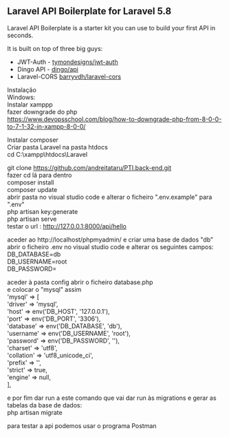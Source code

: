 ## Laravel API Boilerplate for Laravel 5.8

Laravel API Boilerplate is a starter kit you can use to build your first API in seconds.

It is built on top of three big guys:

* JWT-Auth - [tymondesigns/jwt-auth](https://github.com/tymondesigns/jwt-auth)
* Dingo API - [dingo/api](https://github.com/dingo/api)
* Laravel-CORS [barryvdh/laravel-cors](http://github.com/barryvdh/laravel-cors)


Instalação <br />
Windows: <br />
Instalar xamppp <br />
fazer downgrade do php <br />
https://www.devopsschool.com/blog/how-to-downgrade-php-from-8-0-0-to-7-1-32-in-xampp-8-0-0/ <br />

Instalar composer <br />
Criar pasta Laravel na pasta htdocs <br />
cd C:\xampp\htdocs\Laravel <br />

git clone https://github.com/andreitataru/PTI.back-end.git <br />
fazer cd lá para dentro <br />
composer install <br />
composer update <br />
abrir pasta no visual studio code e alterar o ficheiro ".env.example" para ".env" <br />
php artisan key:generate <br />
php artisan serve <br />
testar o url : http://127.0.0.1:8000/api/hello <br />

aceder ao http://localhost/phpmyadmin/ e criar uma base de dados "db" <br />
abrir o ficheiro .env no visual studio code e alterar os seguintes campos: <br />
DB_DATABASE=db <br />
DB_USERNAME=root <br />
DB_PASSWORD= <br />

aceder à pasta config abrir o ficheiro database.php <br />
e colocar o "mysql" assim <br />
        'mysql' => [ <br />
            'driver' => 'mysql', <br />
            'host' => env('DB_HOST', '127.0.0.1'), <br />
            'port' => env('DB_PORT', '3306'), <br />
            'database' => env('DB_DATABASE', 'db'), <br />
            'username' => env('DB_USERNAME', 'root'), <br />
            'password' => env('DB_PASSWORD', ''), <br />
            'charset' => 'utf8', <br />
            'collation' => 'utf8_unicode_ci', <br />
            'prefix' => '', <br />
            'strict' => true, <br />
            'engine' => null, <br />
        ], <br />

e por fim dar run a este comando que vai dar run às migrations e gerar as tabelas da base de dados: <br />
php artisan migrate <br />

para testar a api podemos usar o programa Postman <br />

